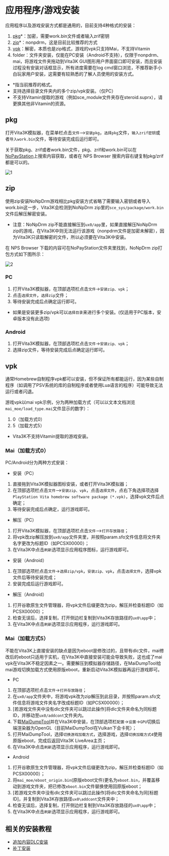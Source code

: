 # 应用程序/游戏安装
应用程序以及游戏安装方式都是通用的，目前支持4种格式的安装：
1. [pkg](http://croden1999.github.io/Vita3K-quick-guide/README_APP#pkg)*：加密，需要work.bin文件或者输入zrif密钥
2. [zip](http://croden1999.github.io/Vita3K-quick-guide/README_APP#zip)*：nonpdrm，这是目前比较推荐的方式
3. [vpk](http://croden1999.github.io/Vita3K-quick-guide/README_APP#vpk)：解密，本质也是zip格式，游戏的vpk只支持Mai，不支持Vitamin
4. folder：文件夹安装，仅能在PC安装（Android不支持），仅限于nonpdrm、mai，将游戏文件夹拖动到Vita3K GUI图形用户界面窗口即可安装，而且安装过程没有安装对话框显示，所有进度需要在log cmd窗口浏览，不推荐新手小白玩家用户安装，这需要有较熟悉的了解人员使用的安装方式。

- *指当前推荐的格式。
- 支持选择目录文件夹内的多个zip/vpk安装。（仅PC）
- 不支持Vitamin提取的游戏（例如sce_module文件夹存在steroid.suprx），请更换其他非Vitamin的资源。

## pkg

打开Vita3K模拟器，在菜单栏点击`文件`—>`安装pkg`，`选择pkg`文件，`输入zrif密钥`或者`导入work.bin`文件，等待安装完成后运行即可。

关于获取pkg、zrif或者work.bin文件，pkg、zrif和work.bin可以在[NoPayStation](https://nopaystation.com)上搜索内容获取，或者在 NPS Browser 搜索内容右键复制pkg/zrif都是可以的。

![1](https://user-images.githubusercontent.com/61804715/131707016-03ff7df3-4891-4bec-8398-3311c88398f7.png)

## zip
使用zip安装NoNpDrm游戏相比pkg安装方式省略了需要输入密钥或者导入work.bin这一步，Vita3K会检测到NoNpDrm zip里的`sce_sys/package/work.bin`文件后解压解密安装。
- 注意：NoNpDrm zip不能直接解压到`ux0/app`里，如果直接解压NoNpDrm zip的游戏，在Vita3K中则无法运行该游戏（nonpdrm文件是加密未解密），因为Vita3K只读取解密的文件，所以必须要在Vita3K中安装。

在 NPS Browser 下载的内容可在NoPayStation文件夹里找到，NoNpDrm zip打包方式如下图所示：

![2](https://user-images.githubusercontent.com/61804715/188533955-393d4953-5da9-4956-a49a-35a42eec4bbd.png)

### PC
1. 打开Vita3K模拟器，在顶部选项栏点击`文件`->`安装zip、vpk`；
2. 点击`选择文件`，`选择zip`文件；
3. 等待安装完成后点确定运行即可。

- 如果是安装更多zip/vpk可以`选择目录`来进行多个安装。(仅适用于PC版本，安卓版本没有此选项)

### Android
1. 打开Vita3K模拟器，在顶部选项栏点击`文件`->`安装zip、vpk`；
2. 选择zip文件，等待安装完成后点确定运行即可。

## vpk
通常Homebrew自制程序vpk都可以安装，但不保证所有都能运行，因为某些自制程序（如调用了PSV系统的库的自制程序或者使用Lua语言的程序）可能导致无法运行或者闪退。

游戏vpk以mai vpk示例，分为两种加载方式（可以以文本文档浏览`mai_moe/load_type.mai`文件显示的数字）：
1. 0（加载方式0）
2. 5（加载方式5）

- Vita3K不支持Vitamin提取的游戏安装。

### Mai（加载方式0）
PC/Android分为两种方式安装：
- 安装（PC）
1. 直接拖到Vita3K模拟器图标安装，或者打开Vita3K模拟器；
2. 在顶部选项栏点击`文件`—>`安装zip、vpk`，点击`选择文件`，点右下角选择项选择`PlayStation Vita homebrew software package (*.vpk)`，选择vpk文件后点确定；
3. 等待安装完成后点确定，运行游戏即可。

- 解压（PC）
1. 打开Vita3K模拟器，在顶部选项栏点击`文件`—>`打开存放路径`；
2. 将vpk改zip解压放到`ux0/app`文件夹里，并按照param.sfo文件信息将文件夹名字更改为标题ID（如PCSX00000）；
3. 在Vita3K中点击`刷新`选项显示应用程序图标，运行游戏即可。

- 安装（Android）
1. 在顶部选项栏点击`文件`->`选择zip/vpk`，`安装zip、vpk`，点击`选择文件`，选择vpk文件后等待安装完成；
2. 安装完成后运行游戏即可。

- 解压（Android）
1. 打开谷歌原生文件管理器，将vpk文件后缀更改为zip，解压并检查标题ID（如PCSX00000）；
2. 检查无误后，选择复制，打开侧边栏复制到Vita3K存放路径的`ux0\app`中；
3. 在Vita3K中点击`刷新`选项显示应用程序，运行游戏即可。

### Mai（加载方式5）
不能在Vita3K上直接安装的缺点是因为eboot是修改过的，且带有dlc文件，mai修改后的eboot只适用于实机，在Vita3K中直接安装可能会导致失败，这也成了mai vpk在Vita3K不稳定因素之一。需要解压到模拟器存储路径，在MaiDumpTool给mai游戏切换加载方式使用原版eboot，重新启动Vita3K模拟器再运行游戏即可。

- PC
1. 在顶部选项栏点击`文件`->`打开存放路径`；
2. 在`ux0/app`文件夹中，将游戏vpk改为zip解压到此目录，并按照param.sfo文件信息将游戏文件夹名字改成标题ID（如PCSX00000）；
4. [若游戏文件夹中没有dlc文件夹可以跳过此操作]将dlc文件夹命名为同标题ID，并移动至`ux0/addcont`文件夹内。
4. 下载[MaiDumpTool](https://github.com/Croden1999/Vita3K-quick-guide/files/11263208/For.Vita3K.MaiDumpTool_V233.2zEx.zip)并在Vita3K中安装，在顶部选项栏`配置`->`设置`->`GPU`切换后端渲染器为OpenGL（目前MaiDumpTool在Vulkan下会卡死）；
5. 打开MaiDumpTool，选择`切换游戏加载方式`，选择游戏，选择`切换加载方式4`使用原版eboot，完成后返回Vita3K LiveArea主页；
6. 在Vita3K中点击`刷新`选项显示应用程序，运行游戏即可。

- Android
1. 打开谷歌原生文件管理器，将vpk文件后缀更改为zip，解压并检查标题ID（如PCSX00000）；
2. 将`mai_moe/eboot_origin.bin`(原版eboot文件)更名为`eboot.bin`，并覆盖移动到游戏文件夹，把已修改`eboot.bin`文件替换使用回原版eboot；
3. [若游戏文件夹中没有dlc文件夹可以跳过此操作]将dlc文件夹命名为同[标题ID]，并复制到Vita3K存放路径`ux0\addcont`文件夹中；
4. 检查无误后，选择复制，打开侧边栏复制到Vita3K存放路径的`ux0\app`中；
5. 在Vita3K中点击`刷新`选项显示应用程序，运行游戏即可。

## 相关的安装教程
- [追加内容DLC安装](http://croden1999.github.io/Vita3K-quick-guide/README_ADDCONT)
- [补丁安装](http://croden1999.github.io/Vita3K-quick-guide/README_PATCH)

